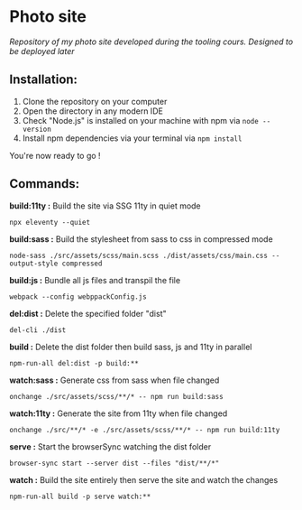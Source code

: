 # Photo site
*Repository of my photo site developed during the tooling cours. Designed to be deployed later*

## Installation:
1. Clone the repository on your computer
2. Open the directory in any modern IDE
3. Check "Node.js" is installed on your machine with npm via ```node --version```
4. Install npm dependencies via your terminal via ```npm install```

You're now ready to go !

## Commands:
**build:11ty :**
Build the site via SSG 11ty in quiet mode
```text
npx eleventy --quiet
```

**build:sass :**
Build the stylesheet from sass to css in compressed mode
```text
node-sass ./src/assets/scss/main.scss ./dist/assets/css/main.css --output-style compressed
```

**build:js :**
   Bundle all js files and transpil the file
   ```text
   webpack --config webppackConfig.js
   ```

**del:dist :**
Delete the specified folder "dist"
```text
del-cli ./dist
```

**build :**
Delete the dist folder then build sass, js and 11ty in parallel
```text
npm-run-all del:dist -p build:**
```

**watch:sass :**
Generate css from sass when file changed
```text
onchange ./src/assets/scss/**/* -- npm run build:sass
```

**watch:11ty :**
Generate the site from 11ty when file changed
```text
onchange ./src/**/* -e ./src/assets/scss/**/* -- npm run build:11ty
```

**serve :**
Start the browserSync watching the dist folder
```text
browser-sync start --server dist --files "dist/**/*"
```

**watch :**
Build the site entirely then serve the site and watch the changes
```text
npm-run-all build -p serve watch:**
```